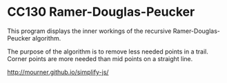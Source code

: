 # CC130 Ramer-Douglas-Peucker

This program displays the inner workings of the recursive Ramer-Douglas-Peucker algorithm.

The purpose of the algorithm is to remove less needed points in a trail.
Corner points are more needed than mid points on a straight line.

http://mourner.github.io/simplify-js/

